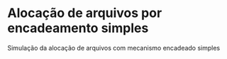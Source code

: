 # Alocação de arquivos por encadeamento simples
Simulação da alocação de arquivos com mecanismo encadeado simples

